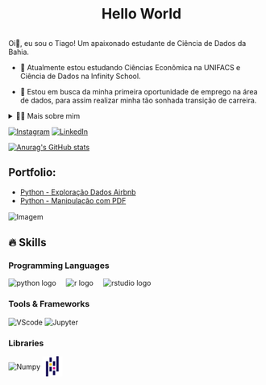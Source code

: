 <!--título-->
<div id="user-content-toc">
  <ul align="center">
    <summary><h1 style="display: inline-block">Hello World</h1></summary>
</div>

<!-- Presentation -->
<p>
  Oi👋, eu sou o Tiago! Um apaixonado estudante de Ciência de Dados da Bahia.

  - 🌱 Atualmente estou estudando Ciências Econômica na UNIFACS e Ciência de Dados na Infinity School.

  - 🔭 Estou em busca da minha primeira oportunidade de emprego na área de dados, para assim realizar minha tão sonhada transição de carreira.
</p>

<!-- Dropdown -->
<details>
  <summary>👨‍💻 Mais sobre mim</summary>

  - 💬 Eu tenho 31 anos, moro atualmente em Salvador-Ba. Tenho experiência com Python, SQL, R, Análise de Dados, Visualização de Dados e Estastística.

  - ⚡ Gosto de ler, seja um bom livro, jornais ou um relatório de resultados de uma empresa, além de assistir filmes e jogar! \o/
</details>

<!-- Links -->
[![Instagram](https://img.shields.io/badge/Instagram-E4405F?style=for-the-badge&logo=instagram&logoColor=white)](https://www.instagram.com/gomes_ti23/)
[![LinkedIn](https://img.shields.io/badge/LinkedIn-0077B5?style=for-the-badge&logo=linkedin&logoColor=white)](https://www.linkedin.com/in/tiago-gomes-759a42226/)

<!-- GithubStats -->
[![Anurag's GitHub stats](https://github-readme-stats.vercel.app/api?username=gomes-ti23&show_icons=true&theme=gotham)](https://github.com/gomes-ti23/github-readme-stats)

<!-- Portfolio -->
## Portfolio:
- [Python - Exploração Dados Airbnb](https://github.com/gomes-ti23/AnaliseDados_Airbnb_LosAngeles_2023)
- [Python - Manipulação com PDF](https://github.com/gomes-ti23/Projeto_Python/blob/main/Manipulação_e_Automação_de_PDF.ipynb)
 

<!-- GIF -->
<p align="left">
  <img align="center" src="https://github.com/VariableBee/VariableBee/assets/77739311/4e9f41af-6b57-49a7-b15a-74322e96b4d7" alt="Imagem">
</p>

## 🔥 Skills
<!-- Skills: Programming Languages -->
  <div style="flex-basis: 48%;">
    <h3>Programming Languages</h3>
    <div align="left">
  <img src="https://cdn.jsdelivr.net/gh/devicons/devicon/icons/python/python-original.svg" height="40" alt="python logo"  />
  <img width="12" />
  <img src="https://cdn.jsdelivr.net/gh/devicons/devicon/icons/r/r-original.svg" height="40" alt="r logo"  />
  <img width="12" />
  <img src="https://cdn.jsdelivr.net/gh/devicons/devicon/icons/rstudio/rstudio-original.svg" height="40" alt="rstudio logo"  />
</div>

###

###
  <!-- Habilidades: Ferramentas e Estruturas -->
  <div style="flex-basis: 48%;">
    <h3>Tools & Frameworks</h3>
    <img align="center" alt="VScode" height="30" width="40" src="https://cdn.jsdelivr.net/gh/devicons/devicon/icons/vscode/vscode-original.svg">
    <img align="center" alt="Jupyter" height="30" width="40" src="https://cdn.jsdelivr.net/gh/devicons/devicon/icons/jupyter/jupyter-original.svg">
  </div>
  
  <!-- Habilidades: Bibliotecas -->
  <div style="flex-basis: 48%;">
    <h3>Libraries</h3>
    <img align="center" alt="Numpy" height="30" width="40" src="https://cdn.jsdelivr.net/gh/devicons/devicon/icons/numpy/numpy-original.svg">
    <img align="center" alt="Pandas" src="https://raw.githubusercontent.com/devicons/devicon/2ae2a900d2f041da66e950e4d48052658d850630/icons/pandas/pandas-original.svg" alt="pandas" width="40" height="40"/>
  </div>
